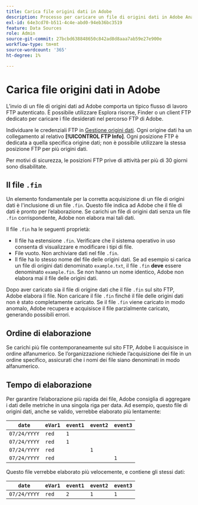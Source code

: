 ```yaml
---
title: Carica file origini dati in Adobe
description: Processo per caricare un file di origini dati in Adobe Analytics per l’acquisizione.
exl-id: 64e3cd70-b511-4c4e-abd0-94eb36bc3519
feature: Data Sources
role: Admin
source-git-commit: 27bcbd638848650c842ad8d8aaa7ab59e27e900e
workflow-type: tm+mt
source-wordcount: '365'
ht-degree: 1%

---
```


# Carica file origini dati in Adobe

L’invio di un file di origini dati ad Adobe comporta un tipico flusso di lavoro FTP autenticato. È possibile utilizzare Esplora risorse, Finder o un client FTP dedicato per caricare i file desiderati nel percorso FTP di Adobe.

Individuare le credenziali FTP in [Gestione origini dati](manage.md). Ogni origine dati ha un collegamento al relativo **[!UICONTROL FTP Info]**. Ogni posizione FTP è dedicata a quella specifica origine dati; non è possibile utilizzare la stessa posizione FTP per più origini dati.

Per motivi di sicurezza, le posizioni FTP prive di attività per più di 30 giorni sono disabilitate.

## Il file `.fin`

Un elemento fondamentale per la corretta acquisizione di un file di origini dati è l&#39;inclusione di un file `.fin`. Questo file indica ad Adobe che il file di dati è pronto per l’elaborazione. Se carichi un file di origini dati senza un file `.fin` corrispondente, Adobe non elabora mai tali dati.

Il file `.fin` ha le seguenti proprietà:

* Il file ha estensione `.fin`. Verificare che il sistema operativo in uso consenta di visualizzare e modificare i tipi di file.
* File vuoto. Non archiviare dati nel file `.fin`.
* Il file ha lo stesso nome del file delle origini dati. Se ad esempio si carica un file di origini dati denominato `example.txt`, il file `.fin` **deve** essere denominato `example.fin`. Se non hanno un nome identico, Adobe non elabora mai il file delle origini dati.

Dopo aver caricato sia il file di origine dati che il file `.fin` sul sito FTP, Adobe elabora il file. Non caricare il file `.fin` finché il file delle origini dati non è stato completamente caricato. Se il file `.fin` viene caricato in modo anomalo, Adobe recupera e acquisisce il file parzialmente caricato, generando possibili errori.

## Ordine di elaborazione

Se carichi più file contemporaneamente sul sito FTP, Adobe li acquisisce in ordine alfanumerico. Se l’organizzazione richiede l’acquisizione dei file in un ordine specifico, assicurati che i nomi dei file siano denominati in modo alfanumerico.

## Tempo di elaborazione

Per garantire l’elaborazione più rapida dei file, Adobe consiglia di aggregare i dati delle metriche in una singola riga per data. Ad esempio, questo file di origini dati, anche se valido, verrebbe elaborato più lentamente:

| `date` | `eVar1` | `event1` | `event2` | `event3` |
| --- | --- | --- | --- | --- |
| `07/24/YYYY` | `red` | `1` | | |
| `07/24/YYYY` | `red` | `1` | | |
| `07/24/YYYY` | `red` | | `1` | |
| `07/24/YYYY` | `red` | | | `1` |

Questo file verrebbe elaborato più velocemente, e contiene gli stessi dati:

| `date` | `eVar1` | `event1` | `event2` | `event3` |
| --- | --- | --- | --- | --- |
| `07/24/YYYY` | `red` | `2` | `1` | `1` |
